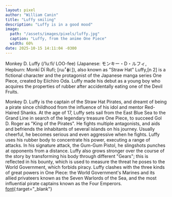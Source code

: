 ```yaml
---
layout: pixel
author: "William Canin"
title: "Luffy smiling"
description: "Luffy is in a good mood"
image:
  path: "/assets/images/pixels/luffy.jpg"
  caption: "Luffy, from the anime One Piece"
  width: 60%
date: 2025-10-15 14:11:04 -0300
---
```


Monkey D. Luffy (/ˈluːfi/ LOO-fee) (Japanese: モンキー・D・ルフィ, Hepburn: Monkī Dī Rufi; [ɾɯꜜɸiː]),
also known as "Straw Hat" Luffy,[n 2] is a fictional character and the protagonist of the Japanese
manga series One Piece, created by Eiichiro Oda. Luffy made his debut as a young boy who acquires
the properties of rubber after accidentally eating one of the Devil Fruits.

Monkey D. Luffy is the captain of the Straw Hat Pirates, and dreamt of being a pirate since
childhood from the influence of his idol and mentor Red-Haired Shanks. At the age of 17, Luffy sets
sail from the East Blue Sea to the Grand Line in search of the legendary treasure One Piece, to
succeed Gol D. Roger as "King of the Pirates". He fights multiple antagonists, and aids and
befriends the inhabitants of several islands on his journey. Usually cheerful, he becomes serious
and even aggressive when he fights. Luffy uses his rubber body to concentrate his power, executing
a range of attacks. In his signature attack, the Gum-Gum Pistol, he slingshots punches at opponents
from a distance. Luffy also grows stronger over the course of the story by transforming his body
through different "Gears"; this is reflected in his bounty, which is used to measure the threat he
poses to the World Government, which forbids piracy. Luffy clashes with the three kinds of great
powers in One Piece: the World Government's Marines and its allied privateers known as the
Seven Warlords of the Sea, and the most influential pirate captains known as the Four Emperors.
[font](https://en.wikipedia.org/wiki/Monkey_D._Luffy){:target="_blank"}
